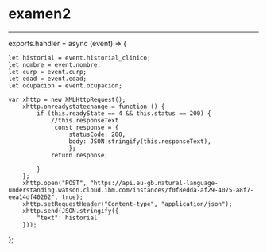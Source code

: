 # examen2

----------------------------------------

exports.handler = async (event) => {
    
    let historial = event.historial_clinico;
    let nombre = event.nombre;
    let curp = event.curp;
    let edad = event.edad;
    let ocupacion = event.ocupacion;
    
    var xhttp = new XMLHttpRequest();
        xhttp.onreadystatechange = function () {
            if (this.readyState == 4 && this.status == 200) {
                //this.responseText
                 const response = {
                     statusCode: 200,
                     body: JSON.stringify(this.responseText),
                     };
                return response;
                
            }
        };
        xhttp.open("POST", "https://api.eu-gb.natural-language-understanding.watson.cloud.ibm.com/instances/f0f8edda-af29-4075-a8f7-eea14df40262", true);
        xhttp.setRequestHeader("Content-type", "application/json");
        xhttp.send(JSON.stringify({
            "text": historial
        }));
};
